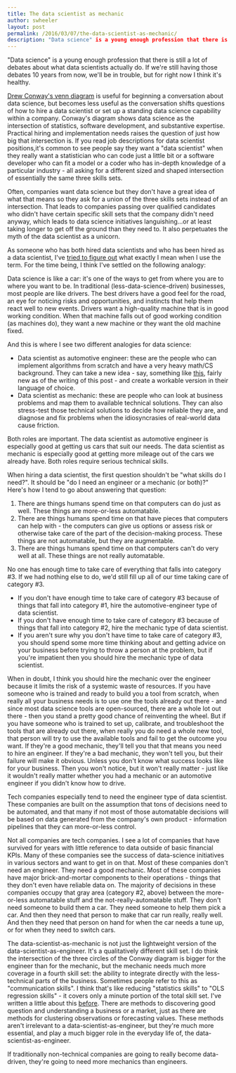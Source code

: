 ```yaml
---
title: The data scientist as mechanic
author: swheeler
layout: post
permalink: /2016/03/07/the-data-scientist-as-mechanic/
description: "Data science" is a young enough profession that there is still a lot of debates about what data scientists actually do. If we're still having those debates 10 years from now, we'll be in trouble, but for right now I think it's healthy.
---
```


"Data science" is a young enough profession that there is still a lot of debates about what data scientists actually do. If we're still having those debates 10 years from now, we'll be in trouble, but for right now I think it's healthy.

[Drew Conway's venn diagram](http://drewconway.com/zia/2013/3/26/the-data-science-venn-diagram) is useful for beginning a conversation about data science, but becomes less useful as the conversation shifts questions of how to hire a data scientist or set up a standing data science capability within a company. Conway's diagram shows  data science as the intersection of statistics, software development, and substantive expertise. Practical hiring and implementation needs raises the question of just how big that intersection is. If you read job descriptions for data scientist positions,it's common to see people say they want a "data scientist" when they really want a statistician who can code just a little bit or a software developer who can fit a model or a coder who has in-depth knowledge of a particular industry - all asking for a different sized and shaped intersection of essentially the same three skills sets.

Often, companies want data science but they don't have a great idea of what that means so they ask for a union of the three skills sets instead of an intersection. That leads to companies passing over qualified candidates who didn't have certain specific skill sets that the company didn't need anyway, which leads to data science initiatives languishing...or at least taking longer to get off the ground than they need to. It also perpetuates the myth of the data scientist as a unicorn.

As someone who has both hired data scientists and who has been hired as a data scientist, I've [tried to figure out](http://housesofstones.github.io/2013/02/11/data-science-yes-please-data-scientist-meh/) what exactly I mean when I use the term. For the time being, I think I've settled on the following analogy:

Data science is like a car: it's one of the ways to get from where you are to where you want to be. In traditional (less-data-science-driven) businesses, most people are like drivers. The best drivers have a good feel for the road, an eye for noticing risks and opportunities, and instincts that help them react well to new events. Drivers want a high-quality machine that is in good working condition. When that machine falls out of good working condition (as machines do), they want a new machine or they want the old machine fixed.

And this is where I see two different analogies for data science:
* Data scientist as automotive engineer: these are the people who can implement algorithms from scratch and have a very heavy math/CS background. They can take a new idea - say, something like [this](https://arxiv.org/abs/1702.08835), fairly new as of the writing of this post - and create a workable version in their language of choice.
* Data scientist as mechanic: these are people who can look at business problems and map them to available technical solutions. They can also stress-test those technical solutions to decide how reliable they are, and diagnose and fix problems when the idiosyncrasies of real-world data cause friction.

Both roles are important. The data scientist as automotive engineer is especially good at getting us cars that suit our needs. The data scientist as mechanic is especially good at getting more mileage out of the cars we already have. Both roles require serious technical skills.

When hiring a data scientist, the first question shouldn't be "what skills do I need?". It should be "do I need an engineer or a mechanic (or both)?" Here's how I tend to go about answering that question:

1. There are things humans spend time on that computers can do just as well. These things are more-or-less automatable.
2. There are things humans spend time on that have pieces that computers can help with - the computers can give us options or assess risk or otherwise take care of the part of the decision-making process. These things are not automatable, but they are augmentable.
3. There are things humans spend time on that computers can't do very well at all. These things are not really automatable.

No one has enough time to take care of everything that falls into category #3. If we had nothing else to do, we'd still fill up all of our time taking care of category #3.
* If you don't have enough time to take care of category #3 because of things that fall into category #1, hire the automotive-engineer type of data scientist.
* If you don't have enough time to take care of category #3 because of things that fall into category #2, hire the mechanic type of data scientist.
* If you aren't sure why you don't have time to take care of category #3, you should spend some more time thinking about and getting advice on your business before trying to throw a person at the problem, but if you're impatient then you should hire the mechanic type of data scientist.

When in doubt, I think you should hire the mechanic over the engineer because it limits the risk of a systemic waste of resources. If you have someone who is trained and ready to build you a tool from scratch, when really all your business needs is to use one the tools already out there - and since most data science tools are open-sourced, there are a whole lot out there - then you stand a pretty good chance of reinventing the wheel. But if you have someone who is trained to set up, calibrate, and troubleshoot the tools that are already out there, when really you do need a whole new tool, that person will try to use the available tools and fail to get the outcome you want. If they're a good mechanic, they'll tell you that that means you need to hire an engineer. If they're a bad mechanic, they won't tell you, but their failure will make it obvious. Unless you don't know what success looks like for your business. Then you won't notice, but it won't really matter - just like it wouldn't really matter whether you had a mechanic or an automotive engineer if you didn't know how to drive.

Tech companies especially tend to need the engineer type of data scientist. These companies are built on the assumption that tons of decisions need to be automated, and that many if not most of those automatable decisions will be based on data generated from the company's own product - information pipelines that they can more-or-less control.

Not all companies are tech companies. I see a lot of companies that have survived for years with little reference to data outside of basic financial KPIs. Many of these companies see the success of data-science initiatives in various sectors and want to get in on that. Most of these companies don't need an engineer. They need a good mechanic. Most of these companies have major brick-and-mortar components to their operations - things that they don't even have reliable data on. The majority of decisions in these companies occupy that gray area (category #2, above) between the more-or-less automatable stuff and the not-really-automatable stuff. They don't need someone to build them a car. They need someone to help them pick a car. And then they need that person to make that car run really, really well. And then they need that person on hand for when the car needs a tune up, or for when they need to switch cars.

The data-scientist-as-mechanic is not just the lightweight version of the data-scientist-as-engineer. It's a qualitatively different skill set. I do think the intersection of the three circles of the Conway diagram is bigger for the engineer than for the mechanic, but the mechanic needs much more coverage in a fourth skill set: the ability to integrate directly with the less-technical parts of the business. Sometimes people refer to this as "communication skills". I think that's like reducing "statistics skills" to "OLS regression skills" - it covers only a minute portion of the total skill set. I've written a little about this [before](http://housesofstones.github.io/2013/07/09/anthropology-and-data-science-need-each-other/). There are methods to discovering good question and understanding a business or a market, just as there are methods for clustering observations or forecasting values. These methods aren't irrelevant to a data-scientist-as-engineer, but they're much more essential, and play a much bigger role in the everyday life of, the data-scientist-as-engineer.

If traditionally non-technical companies are going to really become data-driven, they're going to need more mechanics than engineers.

